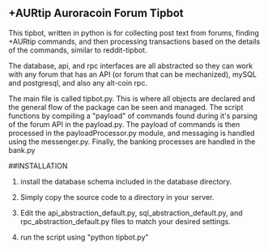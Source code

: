 ## +AURtip Auroracoin Forum Tipbot


This tipbot, written in python is for collecting post text from forums, finding +AURtip commands, and then processing transactions based on the details of the commands, similar to reddit-tipbot.


The database, api, and rpc interfaces are all abstracted so they can work with any forum that has an API (or forum that can be mechanized), mySQL and postgresql, and also any alt-coin rpc.


The main file is called tipbot.py.  This is where all objects are declared and the general flow of the package can be seen and managed.  The script functions by compiling a "payload" of commands found during it's parsing of the forum API in the payload.py.  The payload of commands is then processed in the payloadProcessor.py module, and messaging is handled using the messenger.py.  Finally, the banking processes are handled in the bank.py


##INSTALLATION


1) install the database schema included in the database directory.

2) Simply copy the source code to a directory in your server.

3) Edit the api_abstraction_default.py, sql_abstraction_default.py, and rpc_abstraction_default.py files to match your desired settings.

4) run the script using "python tipbot.py"


 
